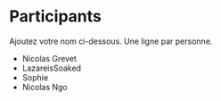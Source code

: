 # Participants
Ajoutez votre nom ci-dessous.
Une ligne par personne.

- Nicolas Grevet
- LazareisSoaked
- Sophie
- Nicolas Ngo
